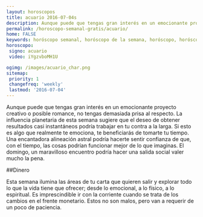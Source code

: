 ```yaml
---
layout: horoscopos
title: acuario 2016-07-04s 
description: Aunque puede que tengas gran interés en un emocionante proyecto creativo o posible romance, no tengas demasiada prisa al respecto. La influencia planetaria de esta semana sugiere que el deseo de obtener resultados casi instantáneos podría trabajar en tu contra a la larga. Si esto es algo que realmente te emociona, te beneficiarás de tomarte tu tiempo. Una encantadora alineación astral podría hacerte sentir confianza de que, con el tiempo, las cosas podrían funcionar mejor de lo que imaginas. El domingo, un maravilloso encuentro podría hacer una salida social valer mucho la pena.
permalink: /horoscopo-semanal-gratis/acuario/
home: FALSE
keywords: horóscopo semanal, horóscopo de la semana, horóscopo, horóscopo gratis,horóscopos, horóscopo esperanza gracia, horoscopos acuario la semana, horóscopos gratis, Tarot, Astrologia, Zodíaco, acuario, horoscopo gratis
horoscopo:
 signo: acuario
 video: iYgzvboMH1U

ogimg: /images/acuario_char.png
sitemap:
 priority: 1
 changefreq: 'weekly'
 lastmod: '2016-07-04'
---
```



Aunque puede que tengas gran interés en un emocionante proyecto creativo o posible romance, no tengas demasiada prisa al respecto. La influencia planetaria de esta semana sugiere que el deseo de obtener resultados casi instantáneos podría trabajar en tu contra a la larga. Si esto es algo que realmente te emociona, te beneficiarás de tomarte tu tiempo. Una encantadora alineación astral podría hacerte sentir confianza de que, con el tiempo, las cosas podrían funcionar mejor de lo que imaginas. El domingo, un maravilloso encuentro podría hacer una salida social valer mucho la pena.

##Dinero

Esta semana ilumina las áreas de tu carta que quieren salir y explorar todo lo que la vida tiene que ofrecer; desde lo emocional, a lo físico, a lo espiritual. Es imprescindible ir con la corriente cuando se trata de los cambios en el frente monetario. Estos no son malos, pero van a requerir de un poco de paciencia.